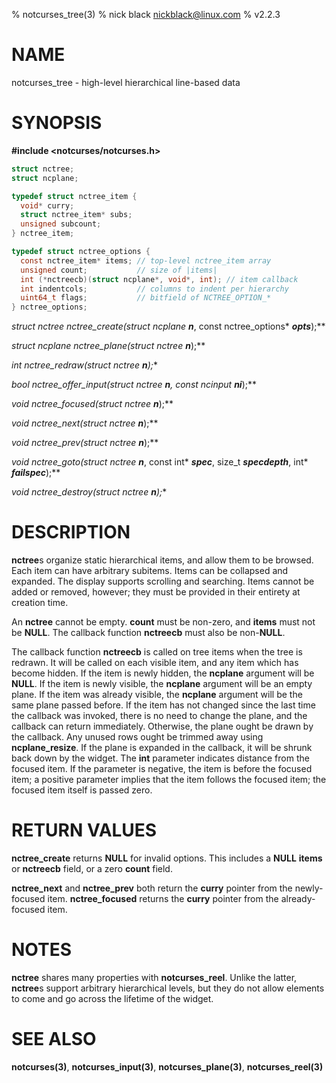 % notcurses_tree(3)
% nick black <nickblack@linux.com>
% v2.2.3

# NAME

notcurses_tree - high-level hierarchical line-based data

# SYNOPSIS

**#include <notcurses/notcurses.h>**

```c
struct nctree;
struct ncplane;

typedef struct nctree_item {
  void* curry;
  struct nctree_item* subs;
  unsigned subcount;
} nctree_item;

typedef struct nctree_options {
  const nctree_item* items; // top-level nctree_item array
  unsigned count;           // size of |items|
  int (*nctreecb)(struct ncplane*, void*, int); // item callback
  int indentcols;           // columns to indent per hierarchy
  uint64_t flags;           // bitfield of NCTREE_OPTION_*
} nctree_options;

```

**struct nctree* nctree_create(struct ncplane* ***n***, const nctree_options* ***opts***);**

**struct ncplane* nctree_plane(struct nctree* ***n***);**

**int nctree_redraw(struct nctree* ***n***);**

**bool nctree_offer_input(struct nctree* ***n***, const ncinput* ***ni***);**

**void* nctree_focused(struct nctree* ***n***);**

**void* nctree_next(struct nctree* ***n***);**

**void* nctree_prev(struct nctree* ***n***);**

**void* nctree_goto(struct nctree* ***n***, const int* ***spec***, size_t ***specdepth***, int* ***failspec***);**

**void nctree_destroy(struct nctree* ***n***);**

# DESCRIPTION

**nctree**s organize static hierarchical items, and allow them to be browsed.
Each item can have arbitrary subitems. Items can be collapsed and expanded.
The display supports scrolling and searching. Items cannot be added or removed,
however; they must be provided in their entirety at creation time.

An **nctree** cannot be empty. **count** must be non-zero, and **items** must
not be **NULL**. The callback function **nctreecb** must also be non-**NULL**.

The callback function **nctreecb** is called on tree items when the tree is
redrawn. It will be called on each visible item, and any item which has become
hidden. If the item is newly hidden, the **ncplane** argument will be **NULL**.
If the item is newly visible, the **ncplane** argument will be an empty plane.
If the item was already visible, the **ncplane** argument will be the same
plane passed before. If the item has not changed since the last time the
callback was invoked, there is no need to change the plane, and the callback
can return immediately. Otherwise, the plane ought be drawn by the callback.
Any unused rows ought be trimmed away using **ncplane_resize**. If the plane
is expanded in the callback, it will be shrunk back down by the widget. The
**int** parameter indicates distance from the focused item. If the parameter
is negative, the item is before the focused item; a positive parameter implies
that the item follows the focused item; the focused item itself is passed zero.

# RETURN VALUES

**nctree_create** returns **NULL** for invalid options. This includes a **NULL**
**items** or **nctreecb** field, or a zero **count** field.

**nctree_next** and **nctree_prev** both return the **curry** pointer from the
newly-focused item. **nctree_focused** returns the **curry** pointer from the
already-focused item.

# NOTES

**nctree** shares many properties with **notcurses_reel**. Unlike the latter,
**nctree**s support arbitrary hierarchical levels, but they do not allow
elements to come and go across the lifetime of the widget.

# SEE ALSO

**notcurses(3)**,
**notcurses_input(3)**,
**notcurses_plane(3)**,
**notcurses_reel(3)**
